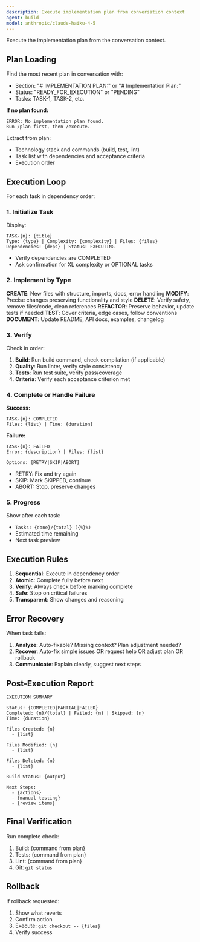 ```yaml
---
description: Execute implementation plan from conversation context
agent: build
model: anthropic/claude-haiku-4-5
---
```


Execute the implementation plan from the conversation context.

## Plan Loading

Find the most recent plan in conversation with:

- Section: "# IMPLEMENTATION PLAN:" or "# Implementation Plan:"
- Status: "READY_FOR_EXECUTION" or "PENDING"
- Tasks: TASK-1, TASK-2, etc.

**If no plan found:**

```
ERROR: No implementation plan found.
Run /plan first, then /execute.
```

Extract from plan:

- Technology stack and commands (build, test, lint)
- Task list with dependencies and acceptance criteria
- Execution order

## Execution Loop

For each task in dependency order:

### 1. Initialize Task

Display:

```
TASK-{n}: {title}
Type: {type} | Complexity: {complexity} | Files: {files}
Dependencies: {deps} | Status: EXECUTING
```

- Verify dependencies are COMPLETED
- Ask confirmation for XL complexity or OPTIONAL tasks

### 2. Implement by Type

**CREATE**: New files with structure, imports, docs, error handling
**MODIFY**: Precise changes preserving functionality and style
**DELETE**: Verify safety, remove files/code, clean references
**REFACTOR**: Preserve behavior, update tests if needed
**TEST**: Cover criteria, edge cases, follow conventions
**DOCUMENT**: Update README, API docs, examples, changelog

### 3. Verify

Check in order:

1. **Build**: Run build command, check compilation (if applicable)
2. **Quality**: Run linter, verify style consistency
3. **Tests**: Run test suite, verify pass/coverage
4. **Criteria**: Verify each acceptance criterion met

### 4. Complete or Handle Failure

**Success:**

```
TASK-{n}: COMPLETED
Files: {list} | Time: {duration}
```

**Failure:**

```
TASK-{n}: FAILED
Error: {description} | Files: {list}

Options: [RETRY|SKIP|ABORT]
```

- RETRY: Fix and try again
- SKIP: Mark SKIPPED, continue
- ABORT: Stop, preserve changes

### 5. Progress

Show after each task:

- `Tasks: {done}/{total} ({%}%)`
- Estimated time remaining
- Next task preview

## Execution Rules

1. **Sequential**: Execute in dependency order
2. **Atomic**: Complete fully before next
3. **Verify**: Always check before marking complete
4. **Safe**: Stop on critical failures
5. **Transparent**: Show changes and reasoning

## Error Recovery

When task fails:

1. **Analyze**: Auto-fixable? Missing context? Plan adjustment needed?
2. **Recover**: Auto-fix simple issues OR request help OR adjust plan OR rollback
3. **Communicate**: Explain clearly, suggest next steps

## Post-Execution Report

```
EXECUTION SUMMARY

Status: {COMPLETED|PARTIAL|FAILED}
Completed: {n}/{total} | Failed: {n} | Skipped: {n}
Time: {duration}

Files Created: {n}
  - {list}

Files Modified: {n}
  - {list}

Files Deleted: {n}
  - {list}

Build Status: {output}

Next Steps:
  - {actions}
  - {manual testing}
  - {review items}
```

## Final Verification

Run complete check:

1. Build: {command from plan}
2. Tests: {command from plan}
3. Lint: {command from plan}
4. Git: `git status`

## Rollback

If rollback requested:

1. Show what reverts
2. Confirm action
3. Execute: `git checkout -- {files}`
4. Verify success
